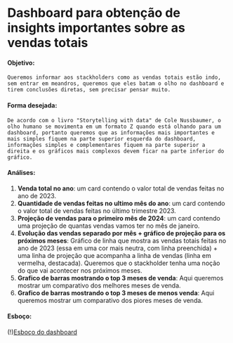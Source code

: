 # Dashboard para obtenção de insights importantes sobre as vendas totais
#### Objetivo:
    Queremos informar aos stackholders como as vendas totais estão indo, sem entrar em meandros, queremos que eles batam o olho no dashboard e tirem conclusões diretas, sem precisar pensar muito.


#### Forma desejada:
    De acordo com o livro "Storytelling with data" de Cole Nussbaumer, o olho humano se movimenta em um formato Z quando está olhando para um dashboard, portanto queremos que as informações mais importantes e mais simples fiquem na parte superior esquerda do dashboard, informações simples e complementares fiquem na parte superior a direita e os gráficos mais complexos devem ficar na parte inferior do gráfico.

#### Análises:
1. **Venda total no ano**:  um card contendo o valor total de vendas feitas no ano de 2023.
2. **Quantidade de vendas feitas no ultimo mês do ano**: um card contendo o valor total de vendas feitas no último trimestre 2023.
3. **Projeção de vendas para o primeiro mês de 2024**: um card contendo uma projeção de quantas vendas vamos ter no mês de janeiro.
4. **Evolução das vendas separado por mês + gráfico de projeção para os próximos meses**: Gráfico de linha que mostra as vendas totais feitas no ano de 2023 (essa em uma cor mais neutra, com linha preenchida) + uma linha de projeção que acompanha a linha de vendas (linha em vermelha, destacada). Queremos que o stackholder tenha uma noção do que vai acontecer nos próximos meses.
5. **Grafico de barras mostrando o top 3 meses de venda**: Aqui queremos mostrar um comparativo dos melhores meses de venda.
6. **Grafico de barras mostrando o top 3 meses de menos venda**: Aqui queremos mostrar um comparativo dos piores meses de venda.

#### Esboço:
(!)[Esboço do dashboard](esboço.png)